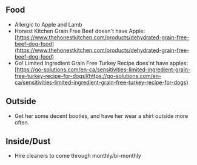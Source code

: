 ## Food

*   Allergic to Apple and Lamb
*   Honest Kitchen Grain Free Beef doesn't have Apple: [https://www.thehonestkitchen.com/products/dehydrated-grain-free-beef-dog-food](https://www.thehonestkitchen.com/products/dehydrated-grain-free-beef-dog-food)
*   Go! Limited Ingredient Grain Free Turkey Recipe does'nt have apples: [https://go-solutions.com/en-ca/sensitivities-limited-ingredient-grain-free-turkey-recipe-for-dogs](https://go-solutions.com/en-ca/sensitivities-limited-ingredient-grain-free-turkey-recipe-for-dogs)

## Outside

*   Get her some decent booties, and have her wear a shirt outside more often.

## Inside/Dust

*   Hire cleaners to come through monthly/bi-monthly